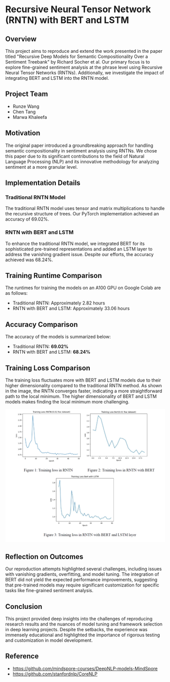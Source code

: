 # Recursive Neural Tensor Network (RNTN) with BERT and LSTM

## Overview

This project aims to reproduce and extend the work presented in the paper titled "Recursive Deep Models for Semantic Compositionality Over a Sentiment Treebank" by Richard Socher et al. Our primary focus is to explore fine-grained sentiment analysis at the phrase level using Recursive Neural Tensor Networks (RNTNs). Additionally, we investigate the impact of integrating BERT and LSTM into the RNTN model.

## Project Team

- Runze Wang 
- Chen Tang 
- Marwa Khaleefa 

## Motivation

The original paper introduced a groundbreaking approach for handling semantic compositionality in sentiment analysis using RNTNs. We chose this paper due to its significant contributions to the field of Natural Language Processing (NLP) and its innovative methodology for analyzing sentiment at a more granular level.

## Implementation Details

### Traditional RNTN Model

The traditional RNTN model uses tensor and matrix multiplications to handle the recursive structure of trees. Our PyTorch implementation achieved an accuracy of 69.02%.

### RNTN with BERT and LSTM

To enhance the traditional RNTN model, we integrated BERT for its sophisticated pre-trained representations and added an LSTM layer to address the vanishing gradient issue. Despite our efforts, the accuracy achieved was 68.24%.

## Training Runtime Comparison

The runtimes for training the models on an A100 GPU on Google Colab are as follows:

- Traditional RNTN: Approximately 2.82 hours
- RNTN with BERT and LSTM: Approximately 33.06 hours

## Accuracy Comparison

The accuracy of the models is summarized below:

- Traditional RNTN: **69.02%**
- RNTN with BERT and LSTM: **68.24%**

## Training Loss Comparison

The training loss fluctuates more with BERT and LSTM models due to their higher dimensionality compared to the traditional RNTN method. As shown in the image, the RNTN converges faster, indicating a more straightforward path to the local minimum. The higher dimensionality of BERT and LSTM models makes finding the local minimum more challenging.

![Training Loss](./Training_Loss.png)

## Reflection on Outcomes

Our reproduction attempts highlighted several challenges, including issues with vanishing gradients, overfitting, and model tuning. The integration of BERT did not yield the expected performance improvements, suggesting that pre-trained models may require significant customization for specific tasks like fine-grained sentiment analysis.

## Conclusion

This project provided deep insights into the challenges of reproducing research results and the nuances of model tuning and framework selection in deep learning projects. Despite the setbacks, the experience was immensely educational and highlighted the importance of rigorous testing and customization in model development.

## Reference
- https://github.com/mindspore-courses/DeepNLP-models-MindSpore
- https://github.com/stanfordnlp/CoreNLP
